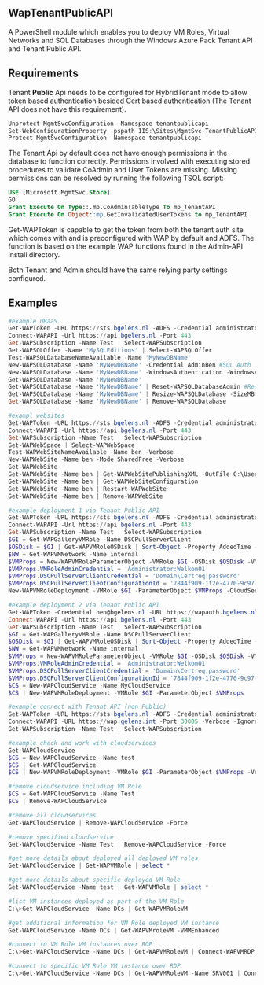 WapTenantPublicAPI
------------------

A PowerShell module which enables you to deploy VM Roles, Virtual Networks and SQL Databases through the Windows Azure Pack Tenant API and Tenant Public API.

Requirements
------------

Tenant **Public** Api needs to be configured for HybridTenant mode to allow token based authentication besided Cert based authentication (The Tenant API does not have this requirement).
```powershell
Unprotect-MgmtSvcConfiguration -Namespace tenantpublicapi
Set-WebConfigurationProperty -pspath IIS:\Sites\MgmtSvc-TenantPublicAPI  -filter "appSettings/add[@key='TenantServiceMode']" -name "value" -value "HybridTenant"
Protect-MgmtSvcConfiguration -Namespace tenantpublicapi
```

The Tenant Api by default does not have enough permissions in the database to function correctly. 
Permissions involved with executing stored procedures to validate CoAdmin and User Tokens are missing.
Missing permissions can be resolved by running the following TSQL script:
```sql
USE [Microsoft.MgmtSvc.Store]
GO
Grant Execute On Type::.mp.CoAdminTableType To mp_TenantAPI
Grant Execute On Object::mp.GetInvalidatedUserTokens to mp_TenantAPI
```

Get-WAPToken is capable to get the token from both the tenant auth site which comes with and is preconfigured with WAP by default and ADFS.
The function is based on the example WAP functions found in the Admin-API install directory.

Both Tenant and Admin should have the same relying party settings configured.

Examples
--------
```powershell
#example DBaaS
Get-WAPToken -URL https://sts.bgelens.nl -ADFS -Credential administrator@gelens.int
Connect-WAPAPI -Url https://api.bgelens.nl -Port 443
Get-WAPSubscription -Name Test | Select-WAPSubscription
Get-WAPSQLOffer -Name 'MySQLEditions' | Select-WAPSQLOffer
Test-WAPSQLDatabaseNameAvailable -Name 'MyNewDBName'
New-WAPSQLDatabase -Name 'MyNewDBName' -Credential AdminBen #SQL Auth
New-WAPSQLDatabase -Name 'MyNewDBName' -WindowsAuthentication -WindowsAccount 'Domain\username' #Windows Auth
Get-WAPSQLDatabase -Name 'MyNewDBName'
Get-WAPSQLDatabase -Name 'MyNewDBName' | Reset-WAPSQLDatabaseAdmin #Reset SQL User Password
Get-WAPSQLDatabase -Name 'MyNewDBName' | Resize-WAPSQLDatabase -SizeMB 2048
Get-WAPSQLDatabase -Name 'MyNewDBName' | Remove-WAPSQLDatabase

#exampl websites
Get-WAPToken -URL https://sts.bgelens.nl -ADFS -Credential administrator@gelens.int
Connect-WAPAPI -Url https://api.bgelens.nl -Port 443
Get-WAPSubscription -Name Test | Select-WAPSubscription
Get-WAPWebSpace | Select-WAPWebSpace
Test-WAPWebSiteNameAvailable -Name ben -Verbose
New-WAPWebSite -Name ben -Mode SharedFree -Verbose
Get-WAPWebSite
Get-WAPWebSite -Name ben | Get-WAPWebSitePublishingXML -OutFile C:\Users\gelensb.eu\Desktop\test.xml
Get-WAPWebSite -Name ben | Get-WAPWebSiteConfiguration
Get-WAPWebSite -Name ben | Restart-WAPWebSite
Get-WAPWebSite -Name ben | Remove-WAPWebSite

#example deployment 1 via Tenant Public API
Get-WAPToken -URL https://sts.bgelens.nl -ADFS -Credential administrator@gelens.int
Connect-WAPAPI -Url https://api.bgelens.nl -Port 443
Get-WAPSubscription -Name Test | Select-WAPSubscription
$GI = Get-WAPGalleryVMRole -Name DSCPullServerClient
$OSDisk = $GI | Get-WAPVMRoleOSDisk | Sort-Object -Property AddedTime -Descending | Select-Object -First 1
$NW = Get-WAPVMNetwork -Name internal
$VMProps = New-WAPVMRoleParameterObject -VMRole $GI -OSDisk $OSDisk -VMRoleVMSize Medium -VMNetwork $NW
$VMProps.VMRoleAdminCredential = 'Administrator:Welkom01'
$VMProps.DSCPullServerClientCredential = 'Domain\Certreq:password'
$VMProps.DSCPullServerClientConfigurationId = '7844f909-1f2e-4770-9c97-7a2e2e5677ae'
New-WAPVMRoleDeployment -VMRole $GI -ParameterObject $VMProps -CloudServiceName MyCloudService

#example deployment 2 via Tenant Public API
Get-WAPToken -Credential ben@bgelens.nl -URL https://wapauth.bgelens.nl -Port 443
Connect-WAPAPI -Url https://api.bgelens.nl -Port 443
Get-WAPSubscription -Name Test | Select-WAPSubscription
$GI = Get-WAPGalleryVMRole -Name DSCPullServerClient
$OSDisk = $GI | Get-WAPVMRoleOSDisk | Sort-Object -Property AddedTime -Descending | Select-Object -First 1
$NW = Get-WAPVMNetwork -Name internal
$VMProps = New-WAPVMRoleParameterObject -VMRole $GI -OSDisk $OSDisk -VMRoleVMSize Large -VMNetwork $NW
$VMProps.VMRoleAdminCredential = 'Administrator:Welkom01'
$VMProps.DSCPullServerClientCredential = 'Domain\Certreq:password'
$VMProps.DSCPullServerClientConfigurationId = '7844f909-1f2e-4770-9c97-7a2e2e5677ae'
$CS = New-WAPCloudService -Name MyCloudService
$CS | New-WAPVMRoleDeployment -VMRole $GI -ParameterObject $VMProps

#example connect with Tenant API (non Public)
Get-WAPToken -URL https://sts.bgelens.nl -ADFS -Credential administrator@gelens.int
Connect-WAPAPI -URL https://wap.gelens.int -Port 30005 -Verbose -IgnoreSSL
Get-WAPSubscription -Name Test | Select-WAPSubscription

#example check and work with cloudservices
Get-WAPCloudService
$CS = New-WAPCloudService -Name test
$CS | Get-WAPCloudService
$CS | New-WAPVMRoleDeployment -VMRole $GI -ParameterObject $VMProps -Verbose

#remove cloudservice including VM Role
$CS = Get-WAPCloudService -Name Test
$CS | Remove-WAPCloudService

#remove all cloudservices 
Get-WAPCloudService | Remove-WAPCloudService -Force

#remove specified cloudservice
Get-WAPCloudService -Name Test | Remove-WAPCloudService -Force

#get more details about deployed all deployed VM roles
Get-WAPCloudService | Get-WAPVMRole | select *

#get more details about specific deployed VM Role
Get-WAPCloudService -Name test | Get-WAPVMRole | select *

#list VM instances deployed as part of the VM Role
C:\>Get-WAPCloudService -Name DCs | Get-WAPVMRoleVM

#get additional information for VM Role deployed VM instance
Get-WAPCloudService -Name DCs | Get-WAPVMroleVM -VMMEnhanced

#connect to VM Role VM instances over RDP
C:\>Get-WAPCloudService -Name DCs | Get-WAPVMRoleVM | Connect-WAPVMRDP

#connect to specific VM Role VM instance over RDP
C:\>Get-WAPCloudService -Name DCs | Get-WAPVMRoleVM -Name SRV001 | Connect-WAPVMRDP
```